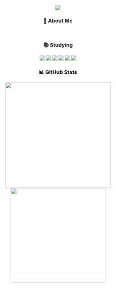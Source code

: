 <div align="center">
  
  <!-- Header -->
  <img src="https://capsule-render.vercel.app/api?type=speech&color=gradient&height=100&section=header&text=Welcome%20Jinacker%20&fontSize=40"/>
  
  <br/>
  <!-- About Me -->
  <h3>👋 About Me</h3>
  
  <br/>
  <!-- Studying -->
  <h3>📚 Studying </h3>
  <img src="https://img.shields.io/badge/React-61DAFB?style=flat-square&logo=React&logoColor=white"/>
  <img src="https://img.shields.io/badge/Django-092E20?style=flat-square&logo=Django&logoColor=white"/>
  <img src="https://img.shields.io/badge/Node.js-339933?style=flat-square&logo=Node.js&logoColor=white"/>
  <img src="https://img.shields.io/badge/MySQL-4479A1?style=flat-square&logo=MySQL&logoColor=white"/>
  <img src="https://img.shields.io/badge/QGIS-589632?style=flat-square&logo=QGIS&logoColor=white"/>
  <img src="https://img.shields.io/badge/ARCGIS-2C7AC3?style=flat-square&logo=ARCGIS&logoColor=white"/>

  <!-- GitHub Stats -->
  <h3>📊 GitHub Stats</h3>
  <img src="https://github-readme-stats.vercel.app/api?username=Jinacker&show_icons=true&theme=default" width="335"/>
  <img src="https://github-readme-stats.vercel.app/api/top-langs/?username=Jinacker&layout=compact&theme=default" width="300"/>
</div>
